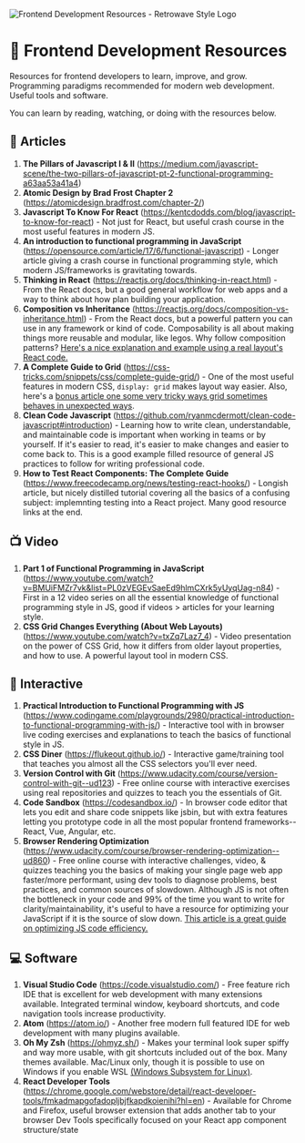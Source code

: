 ![Frontend Development Resources - Retrowave Style Logo](frontend-resources-logo-retrowave.jpg)

# :cake: Frontend Development Resources

Resources for frontend developers to learn, improve, and grow. Programming paradigms recommended for modern web development. Useful tools and software.

You can learn by reading, watching, or doing with the resources below.

## :memo: Articles

1. **The Pillars of Javascript I & II** (https://medium.com/javascript-scene/the-two-pillars-of-javascript-pt-2-functional-programming-a63aa53a41a4)
2. **Atomic Design by Brad Frost Chapter 2** (https://atomicdesign.bradfrost.com/chapter-2/)
3. **Javascript To Know For React** (https://kentcdodds.com/blog/javascript-to-know-for-react) - Not just for React, but useful crash course in the most useful features in modern JS.
4. **An introduction to functional programming in JavaScript** (https://opensource.com/article/17/6/functional-javascript) - Longer article giving a crash course in functional programming style, which modern JS/frameworks is gravitating towards.
5. **Thinking in React** (https://reactjs.org/docs/thinking-in-react.html) - From the React docs, but a good general workflow for web apps and a way to think about how plan building your application.
6. **Composition vs Inheritance** (https://reactjs.org/docs/composition-vs-inheritance.html) - From the React docs, but a powerful pattern you can use in any framework or kind of code. Composability is all about making things more reusable and modular, like legos. Why follow composition patterns? [Here's a nice explanation and example using a real layout's React code.](https://epicreact.dev/one-react-mistake-thats-slowing-you-down/)
7. **A Complete Guide to Grid** (https://css-tricks.com/snippets/css/complete-guide-grid/) - One of the most useful features in modern CSS, `display: grid` makes layout way easier. Also, here's a [bonus article one some very tricky ways grid sometimes behaves in unexpected ways](https://daverupert.com/2017/09/breaking-the-grid/).
8. **Clean Code Javascript** (https://github.com/ryanmcdermott/clean-code-javascript#introduction) - Learning how to write clean, understandable, and maintainable code is important when working in teams or by yourself. If it's easier to read, it's easier to make changes and easier to come back to. This is a good example filled resource of general JS practices to follow for writing professional code.
9. **How to Test React Components: The Complete Guide** (https://www.freecodecamp.org/news/testing-react-hooks/) - Longish article, but nicely distilled tutorial covering all the basics of a confusing subject: implemnting testing into a React project. Many good resource links at the end.

## :tv: Video

1. **Part 1 of Functional Programming in JavaScript** (https://www.youtube.com/watch?v=BMUiFMZr7vk&list=PL0zVEGEvSaeEd9hlmCXrk5yUyqUag-n84) - First in a 12 video series on all the essential knowledge of functional programming style in JS, good if videos > articles for your learning style.
2. **CSS Grid Changes Everything (About Web Layouts)** (https://www.youtube.com/watch?v=txZq7Laz7_4) - Video presentation on the power of CSS Grid, how it differs from older layout properties, and how to use. A powerful layout tool in modern CSS.

## :game_die: Interactive

1. **Practical Introduction to Functional Programming with JS** (https://www.codingame.com/playgrounds/2980/practical-introduction-to-functional-programming-with-js/) - Interactive tool with in browser live coding exercises and explanations to teach the basics of functional style in JS.
2. **CSS Diner** (https://flukeout.github.io/) - Interactive game/training tool that teaches you almost all the CSS selectors you'll ever need.
3. **Version Control with Git** (https://www.udacity.com/course/version-control-with-git--ud123) - Free online course with interactive exercises using real repositories and quizzes to teach you the essentials of Git.
4. **Code Sandbox** (https://codesandbox.io/) - In browser code editor that lets you edit and share code snippets like jsbin, but with extra features letting you prototype code in all the most popular frontend frameworks--React, Vue, Angular, etc.
5. **Browser Rendering Optimization** (https://www.udacity.com/course/browser-rendering-optimization--ud860) - Free online course with interactive challenges, video, & quizzes teaching you the basics of making your single page web app faster/more performant, using dev tools to diagnose problems, best practices, and common sources of slowdown. Although JS is not often the bottleneck in your code and 99% of the time you want to write for clarity/maintainability, it's useful to have a resource for optimizing your JavaScript if it is the source of slow down. [This article is a great guide on optimizing JS code efficiency.](https://www.smashingmagazine.com/2012/11/writing-fast-memory-efficient-javascript/)

## :computer: Software

1. **Visual Studio Code** (https://code.visualstudio.com/) - Free feature rich IDE that is excellent for web development with many extensions available. Integrated terminal window, keyboard shortcuts, and code navigation tools increase productivity.
2. **Atom** (https://atom.io/) - Another free modern full featured IDE for web development with many plugins available.
3. **Oh My Zsh** (https://ohmyz.sh/) - Makes your terminal look super spiffy and way more usable, with git shortcuts included out of the box. Many themes available. Mac/Linux only, though it is possible to use on Windows if you enable WSL [(Windows Subsystem for Linux)](https://docs.microsoft.com/en-us/windows/wsl/install-win10).
4. **React Developer Tools** (https://chrome.google.com/webstore/detail/react-developer-tools/fmkadmapgofadopljbjfkapdkoienihi?hl=en) - Available for Chrome and Firefox, useful browser extension that adds another tab to your browser Dev Tools specifically focused on your React app component structure/state
